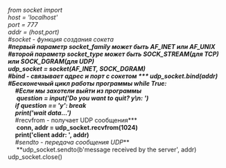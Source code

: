 **from socket import  
host = 'localhost'  
port = 777  
addr = (host,port)  
#socket - функция создания сокета  
***#первый параметр socket_family может быть AF_INET или AF_UNIX  
#второй параметр socket_type может быть SOCK_STREAM(для TCP) или SOCK_DGRAM(для UDP)***  
**udp_socket = socket(AF_INET, SOCK_DGRAM)  
***#bind - связывает адрес и порт с сокетом  ***
udp_socket.bind(addr)  
***#Бесконечный цикл работы программы***
**while True:**  
&nbsp;&nbsp;&nbsp;&nbsp;&nbsp;***#Если мы захотели выйти из программы***   
&nbsp;&nbsp;&nbsp;&nbsp;&nbsp;**question = input('Do you want to quit? y\\n: ')    
&nbsp;&nbsp;&nbsp;&nbsp;&nbsp;if question == 'y': break   
&nbsp;&nbsp;&nbsp;&nbsp;&nbsp;print('wait data...')   
&nbsp;&nbsp;&nbsp;&nbsp;&nbsp;***#recvfrom - получает UDP сообщения***   
&nbsp;&nbsp;&nbsp;&nbsp;&nbsp;**conn, addr = udp_socket.recvfrom(1024)   
&nbsp;&nbsp;&nbsp;&nbsp;&nbsp;print('client addr: ', addr)  
&nbsp;&nbsp;&nbsp;&nbsp;&nbsp;***#sendto - передача сообщения UDP***  
&nbsp;&nbsp;&nbsp;&nbsp;&nbsp;**udp_socket.sendto(b'message received by the server', addr)      
udp_socket.close()

